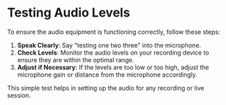 # Testing Audio Levels

To ensure the audio equipment is functioning correctly, follow these steps:

1. **Speak Clearly**: Say "testing one two three" into the microphone.
2. **Check Levels**: Monitor the audio levels on your recording device to ensure they are within the optimal range.
3. **Adjust if Necessary**: If the levels are too low or too high, adjust the microphone gain or distance from the microphone accordingly.

This simple test helps in setting up the audio for any recording or live session.

